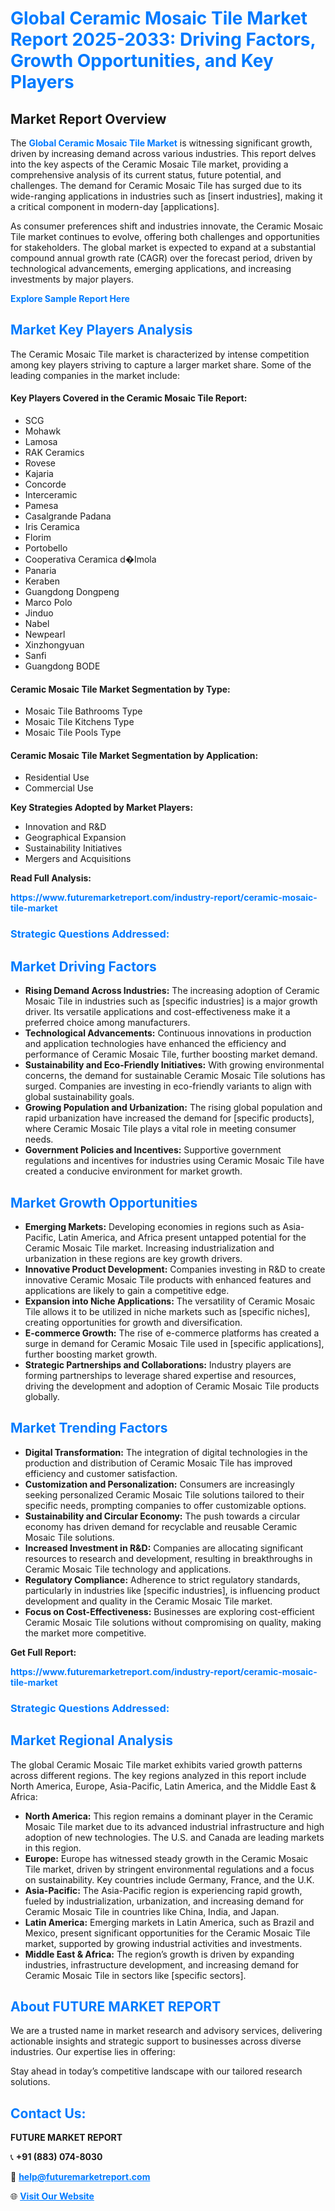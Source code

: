 <h1 style="color: #007BFF;">Global Ceramic Mosaic Tile Market Report 2025-2033: Driving Factors, Growth Opportunities, and Key Players</h1>

<section id="overview">
<h2>Market Report Overview</h2>
<p>The <a href="https://www.futuremarketreport.com/industry-report/ceramic-mosaic-tile-market" style="color: #007BFF; text-decoration: none;"><strong>Global Ceramic Mosaic Tile Market</strong></a> is witnessing significant growth, driven by increasing demand across various industries. This report delves into the key aspects of the Ceramic Mosaic Tile market, providing a comprehensive analysis of its current status, future potential, and challenges. The demand for Ceramic Mosaic Tile has surged due to its wide-ranging applications in industries such as [insert industries], making it a critical component in modern-day [applications].</p>
<p>As consumer preferences shift and industries innovate, the Ceramic Mosaic Tile market continues to evolve, offering both challenges and opportunities for stakeholders. The global market is expected to expand at a substantial compound annual growth rate (CAGR) over the forecast period, driven by technological advancements, emerging applications, and increasing investments by major players.</p>
</section>

<section id="overview">
<p><a href="https://www.futuremarketreport.com/request-sample/reportId=86894" style="color: #007BFF; text-decoration: none;"><strong>Explore Sample Report Here</strong></a></p>
</section>

<section id="key-players">
<h2 style="color: #007BFF;">Market Key Players Analysis</h2>
<p>The Ceramic Mosaic Tile market is characterized by intense competition among key players striving to capture a larger market share. Some of the leading companies in the market include:</p>
<h4>Key Players Covered in the Ceramic Mosaic Tile Report:</h4>
<ul><li>SCG</li><li>Mohawk</li><li>Lamosa</li><li>RAK Ceramics</li><li>Rovese</li><li>Kajaria</li><li>Concorde</li><li>Interceramic</li><li>Pamesa</li><li>Casalgrande Padana</li><li>Iris Ceramica</li><li>Florim</li><li>Portobello</li><li>Cooperativa Ceramica d�Imola</li><li>Panaria</li><li>Keraben</li><li>Guangdong Dongpeng</li><li>Marco Polo</li><li>Jinduo</li><li>Nabel</li><li>Newpearl</li><li>Xinzhongyuan</li><li>Sanfi</li><li>Guangdong BODE</li></ul>
<h4>Ceramic Mosaic Tile Market Segmentation by Type:</h4>
<ul><li>Mosaic Tile Bathrooms Type</li><li>Mosaic Tile Kitchens Type</li><li>Mosaic Tile Pools Type</li></ul>

<h4>Ceramic Mosaic Tile Market Segmentation by Application:</h4>
<ul><li>Residential Use</li><li>Commercial Use</li></ul>
<p><strong>Key Strategies Adopted by Market Players:</strong></p>
<ul>
<li>Innovation and R&D</li>
<li>Geographical Expansion</li>
<li>Sustainability Initiatives</li>
<li>Mergers and Acquisitions</li>
</ul>
</section>

<section>
<p><strong>Read Full Analysis: </strong></p><a href="https://www.futuremarketreport.com/industry-report/ceramic-mosaic-tile-market" style="color: #007BFF; text-decoration: none;"><strong>https://www.futuremarketreport.com/industry-report/ceramic-mosaic-tile-market</strong></a>
<h3 style="color: #007BFF;">Strategic Questions Addressed:</h3>
</section>

<section id="driving-factors">
<h2 style="color: #007BFF;">Market Driving Factors</h2>
<ul>
<li><strong>Rising Demand Across Industries:</strong> The increasing adoption of Ceramic Mosaic Tile in industries such as [specific industries] is a major growth driver. Its versatile applications and cost-effectiveness make it a preferred choice among manufacturers.</li>
<li><strong>Technological Advancements:</strong> Continuous innovations in production and application technologies have enhanced the efficiency and performance of Ceramic Mosaic Tile, further boosting market demand.</li>
<li><strong>Sustainability and Eco-Friendly Initiatives:</strong> With growing environmental concerns, the demand for sustainable Ceramic Mosaic Tile solutions has surged. Companies are investing in eco-friendly variants to align with global sustainability goals.</li>
<li><strong>Growing Population and Urbanization:</strong> The rising global population and rapid urbanization have increased the demand for [specific products], where Ceramic Mosaic Tile plays a vital role in meeting consumer needs.</li>
<li><strong>Government Policies and Incentives:</strong> Supportive government regulations and incentives for industries using Ceramic Mosaic Tile have created a conducive environment for market growth.</li>
</ul>
</section>

<section id="growth-opportunities">
<h2 style="color: #007BFF;">Market Growth Opportunities</h2>
<ul>
<li><strong>Emerging Markets:</strong> Developing economies in regions such as Asia-Pacific, Latin America, and Africa present untapped potential for the Ceramic Mosaic Tile market. Increasing industrialization and urbanization in these regions are key growth drivers.</li>
<li><strong>Innovative Product Development:</strong> Companies investing in R&D to create innovative Ceramic Mosaic Tile products with enhanced features and applications are likely to gain a competitive edge.</li>
<li><strong>Expansion into Niche Applications:</strong> The versatility of Ceramic Mosaic Tile allows it to be utilized in niche markets such as [specific niches], creating opportunities for growth and diversification.</li>
<li><strong>E-commerce Growth:</strong> The rise of e-commerce platforms has created a surge in demand for Ceramic Mosaic Tile used in [specific applications], further boosting market growth.</li>
<li><strong>Strategic Partnerships and Collaborations:</strong> Industry players are forming partnerships to leverage shared expertise and resources, driving the development and adoption of Ceramic Mosaic Tile products globally.</li>
</ul>
</section>

<section id="trending-factors">
<h2 style="color: #007BFF;">Market Trending Factors</h2>
<ul>
<li><strong>Digital Transformation:</strong> The integration of digital technologies in the production and distribution of Ceramic Mosaic Tile has improved efficiency and customer satisfaction.</li>
<li><strong>Customization and Personalization:</strong> Consumers are increasingly seeking personalized Ceramic Mosaic Tile solutions tailored to their specific needs, prompting companies to offer customizable options.</li>
<li><strong>Sustainability and Circular Economy:</strong> The push towards a circular economy has driven demand for recyclable and reusable Ceramic Mosaic Tile solutions.</li>
<li><strong>Increased Investment in R&D:</strong> Companies are allocating significant resources to research and development, resulting in breakthroughs in Ceramic Mosaic Tile technology and applications.</li>
<li><strong>Regulatory Compliance:</strong> Adherence to strict regulatory standards, particularly in industries like [specific industries], is influencing product development and quality in the Ceramic Mosaic Tile market.</li>
<li><strong>Focus on Cost-Effectiveness:</strong> Businesses are exploring cost-efficient Ceramic Mosaic Tile solutions without compromising on quality, making the market more competitive.</li>
</ul>
</section>

<section>
<p><strong>Get Full Report: </strong></p><a href="https://www.futuremarketreport.com/industry-report/ceramic-mosaic-tile-market" style="color: #007BFF; text-decoration: none;"><strong>https://www.futuremarketreport.com/industry-report/ceramic-mosaic-tile-market</strong></a>
<h3 style="color: #007BFF;">Strategic Questions Addressed:</h3>
</section>


<section id="regional-analysis">
<h2 style="color: #007BFF;">Market Regional Analysis</h2>
<p>The global Ceramic Mosaic Tile market exhibits varied growth patterns across different regions. The key regions analyzed in this report include North America, Europe, Asia-Pacific, Latin America, and the Middle East & Africa:</p>
<ul>
<li><strong>North America:</strong> This region remains a dominant player in the Ceramic Mosaic Tile market due to its advanced industrial infrastructure and high adoption of new technologies. The U.S. and Canada are leading markets in this region.</li>
<li><strong>Europe:</strong> Europe has witnessed steady growth in the Ceramic Mosaic Tile market, driven by stringent environmental regulations and a focus on sustainability. Key countries include Germany, France, and the U.K.</li>
<li><strong>Asia-Pacific:</strong> The Asia-Pacific region is experiencing rapid growth, fueled by industrialization, urbanization, and increasing demand for Ceramic Mosaic Tile in countries like China, India, and Japan.</li>
<li><strong>Latin America:</strong> Emerging markets in Latin America, such as Brazil and Mexico, present significant opportunities for the Ceramic Mosaic Tile market, supported by growing industrial activities and investments.</li>
<li><strong>Middle East & Africa:</strong> The region’s growth is driven by expanding industries, infrastructure development, and increasing demand for Ceramic Mosaic Tile in sectors like [specific sectors].</li>
</ul>
</section>

<footer>
<h2 style="color: #007BFF;">About FUTURE MARKET REPORT</h2>
<p>We are a trusted name in market research and advisory services, delivering actionable insights and strategic support to businesses across diverse industries. Our expertise lies in offering:</p>

<p>Stay ahead in today’s competitive landscape with our tailored research solutions.</p>

<h2 style="color: #007BFF;">Contact Us:</h2>
<p><strong>FUTURE MARKET REPORT</strong></p>
<p>📞 <strong>+91 (883) 074-8030</strong></p>
<p>📧 <strong><a href="mailto:help@futuremarketreport.com" style="color: #007BFF;">help@futuremarketreport.com</a></strong></p>
<p>🌐 <strong><a href="https://www.futuremarketreport.com/" style="color: #007BFF;">Visit Our Website</a></strong></p>
</footer>